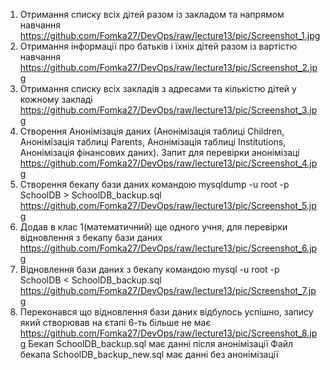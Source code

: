 1) Отримання списку всіх дітей разом із закладом та напрямом навчання
https://github.com/Fomka27/DevOps/raw/lecture13/pic/Screenshot_1.jpg
2) Отримання інформації про батьків і їхніх дітей разом із вартістю навчання
https://github.com/Fomka27/DevOps/raw/lecture13/pic/Screenshot_2.jpg
3) Отримання списку всіх закладів з адресами та кількістю дітей у кожному закладі
https://github.com/Fomka27/DevOps/raw/lecture13/pic/Screenshot_3.jpg
4) Створення Анонімізація даних (Анонімізація таблиці Children, Анонімізація таблиці Parents, Анонімізація таблиці Institutions, Анонімізація фінансових даних). Запит для перевірки анонімізаці 
https://github.com/Fomka27/DevOps/raw/lecture13/pic/Screenshot_4.jpg
5) Створення бекапу бази даних командою mysqldump -u root -p SchoolDB > SchoolDB_backup.sql
https://github.com/Fomka27/DevOps/raw/lecture13/pic/Screenshot_5.jpg
6) Додав в клас 1(математичний) ще одного учня, для перевірки відновлення з бекапу бази даних
https://github.com/Fomka27/DevOps/raw/lecture13/pic/Screenshot_6.jpg
7) Відновлення бази даних з бекапу командою mysql -u root -p SchoolDB < SchoolDB_backup.sql
https://github.com/Fomka27/DevOps/raw/lecture13/pic/Screenshot_7.jpg
8) Переконався що відновлення бази даних відбулось успішно, запису який створював на єтапі 6-ть більше не має
https://github.com/Fomka27/DevOps/raw/lecture13/pic/Screenshot_8.jpg
Бекап SchoolDB_backup.sql має данні після анонімізації
Файл бекапа SchoolDB_backup_new.sql має данні без анонімізації